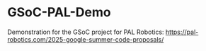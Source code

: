 # GSoC-PAL-Demo
Demonstration for the GSoC project for PAL Robotics: https://pal-robotics.com/2025-google-summer-code-proposals/
